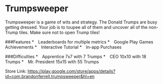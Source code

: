 # Trumpsweeper

Trumpsweeper is a game of wits and strategy. The Donald Trumps are busy getting dressed. Your job is to toupee all of them and uncover all of the non-Trump tiles. Make sure not to open Trump tiles!


###Features
* Leaderboards for multiple metrics
* Google Play Games Achievements
* Interactive Tutorial
* In-app Purchases


###Difficulties
* Apprentice 7x7 with 7 Trumps
* CEO 10x10 with 18 Trumps
* Mr. President 15x15 with 55 Trumps

Store Link: https://play.google.com/store/apps/details?id=com.brandonferrell.trumpsweeper&hl=en